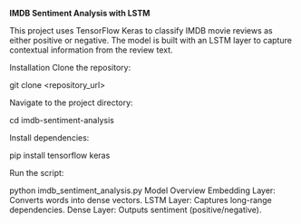 **IMDB Sentiment Analysis with LSTM**

This project uses TensorFlow Keras to classify IMDB movie reviews as either positive or negative. The model is built with an LSTM layer to capture contextual information from the review text.

Installation
Clone the repository:


git clone <repository_url>

Navigate to the project directory:


cd imdb-sentiment-analysis

Install dependencies:


pip install tensorflow keras

Run the script:

python imdb_sentiment_analysis.py
Model Overview
Embedding Layer: Converts words into dense vectors.
LSTM Layer: Captures long-range dependencies.
Dense Layer: Outputs sentiment (positive/negative).

